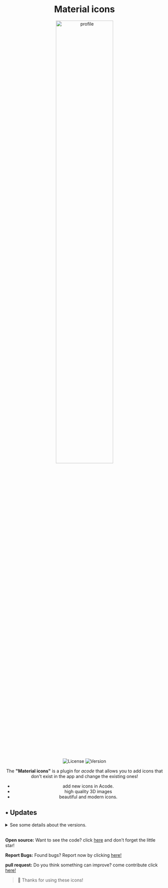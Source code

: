 <div align="center">
<h1>Material icons</h1>
</div>

<div align="center"> 
 <img alt="profile" src="https://raw.githubusercontent.com/sebastianjnuwu/acode-plugins/material-icons/icon.png" width="60%" />
  <br>
  <img alt="License" src="https://img.shields.io/badge/License-Apache%202.0-purple.svg"/>
  <img alt="Version" src="https://img.shields.io/badge/Latest%20version-V1.0.0-purple"/>

<p>The <strong>"Material icons"</strong> is a plugin for <i>acode</i> that allows you to add icons that don't exist in the app and change the existing ones!</i></p>

 - add new icons in Acode.
 - high quality 3D images
 - beautiful and modern icons.

</div>

## • Updates
<details>
    <summary>See some details about the versions.</summary>
    <br>
    <details>
        <summary>
            <code><strong>v1.0.0</strong></code>
        </summary>
        <ul>
            <li>Adding some existing <code>icons</code> in acode!</li>
        </ul>
    </details>
</details><br>

<strong>Open source:</strong> Want to see the code? click <a href="https://github.com/sebastianjnuwu/acode-plugins/tree/material-icons">here</a> and don't forget the little star!<br>

<strong>Report Bugs:</strong> Found bugs? Report now by clicking <a href="https://github.com/sebastianjnuwu/acode-plugins/issues">here!</a><br>

<strong>pull request:</strong> Do you think something can improve? come contribute click <a href="https://github.com/sebastianjnuwu/acode-plugins/pulls">here!</a>

> 💜 Thanks for using these icons!
